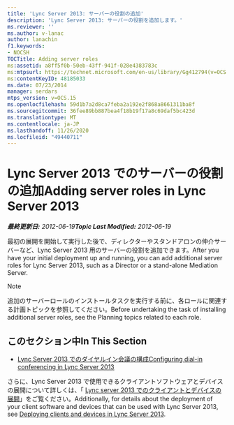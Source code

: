 ```yaml
---
title: 'Lync Server 2013: サーバーの役割の追加'
description: 'Lync Server 2013: サーバーの役割を追加します。'
ms.reviewer: ''
ms.author: v-lanac
author: lanachin
f1.keywords:
- NOCSH
TOCTitle: Adding server roles
ms:assetid: a8ff5f0b-50eb-43ff-941f-028e4383783c
ms:mtpsurl: https://technet.microsoft.com/en-us/library/Gg412794(v=OCS.15)
ms:contentKeyID: 48185033
ms.date: 07/23/2014
manager: serdars
mtps_version: v=OCS.15
ms.openlocfilehash: 59d1b7a2d8ca7feba2a192e2f868a8661311ba8f
ms.sourcegitcommit: 36fee89bb887bea4f18b19f17a8c69daf5bc423d
ms.translationtype: MT
ms.contentlocale: ja-JP
ms.lasthandoff: 11/26/2020
ms.locfileid: "49440711"
---
```

# <a name="adding-server-roles-in-lync-server-2013"></a><span data-ttu-id="ff072-103">Lync Server 2013 でのサーバーの役割の追加</span><span class="sxs-lookup"><span data-stu-id="ff072-103">Adding server roles in Lync Server 2013</span></span>

<div data-xmlns="http://www.w3.org/1999/xhtml">

<div class="topic" data-xmlns="http://www.w3.org/1999/xhtml" data-msxsl="urn:schemas-microsoft-com:xslt" data-cs="https://msdn.microsoft.com/">

<div data-asp="https://msdn2.microsoft.com/asp">



</div>

<div id="mainSection">

<div id="mainBody"><span data-ttu-id="ff072-104">

<span> </span></span><span class="sxs-lookup"><span data-stu-id="ff072-104">

<span> </span></span></span>

<span data-ttu-id="ff072-105">_**最終更新日:** 2012-06-19_</span><span class="sxs-lookup"><span data-stu-id="ff072-105">_**Topic Last Modified:** 2012-06-19_</span></span>

<span data-ttu-id="ff072-106">最初の展開を開始して実行した後で、ディレクターやスタンドアロンの仲介サーバーなど、Lync Server 2013 用のサーバーの役割を追加できます。</span><span class="sxs-lookup"><span data-stu-id="ff072-106">After you have your initial deployment up and running, you can add additional server roles for Lync Server 2013, such as a Director or a stand-alone Mediation Server.</span></span>

<div>


> [!NOTE]  
> <span data-ttu-id="ff072-107">追加のサーバーロールのインストールタスクを実行する前に、各ロールに関連する計画トピックを参照してください。</span><span class="sxs-lookup"><span data-stu-id="ff072-107">Before undertaking the task of installing additional server roles, see the Planning topics related to each role.</span></span>



</div>

<div>

## <a name="in-this-section"></a><span data-ttu-id="ff072-108">このセクション中</span><span class="sxs-lookup"><span data-stu-id="ff072-108">In This Section</span></span>

  - [<span data-ttu-id="ff072-109">Lync Server 2013 でのダイヤルイン会議の構成</span><span class="sxs-lookup"><span data-stu-id="ff072-109">Configuring dial-in conferencing in Lync Server 2013</span></span>](lync-server-2013-configuring-dial-in-conferencing.md)

<span data-ttu-id="ff072-110">さらに、Lync Server 2013 で使用できるクライアントソフトウェアとデバイスの展開について詳しくは、「 [Lync server 2013 でのクライアントとデバイスの展開](lync-server-2013-deploying-clients-and-devices.md)」をご覧ください。</span><span class="sxs-lookup"><span data-stu-id="ff072-110">Additionally, for details about the deployment of your client software and devices that can be used with Lync Server 2013, see [Deploying clients and devices in Lync Server 2013](lync-server-2013-deploying-clients-and-devices.md).</span></span>

<span data-ttu-id="ff072-111"></div>

</div>

<span> </span>

</div>

</div>

</span><span class="sxs-lookup"><span data-stu-id="ff072-111"></div>

</div>

<span> </span>

</div>

</div>

</span></span></div>

